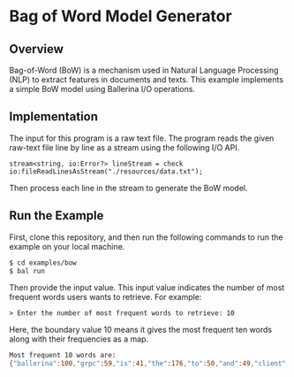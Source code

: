 # Bag of Word Model Generator

## Overview

Bag-of-Word (BoW) is a mechanism used in Natural Language Processing (NLP) to extract features in documents and texts. This example implements a simple BoW model using Ballerina I/O operations.

## Implementation

The input for this program is a raw text file. The program reads the given raw-text file line by line as a stream using the following I/O API.

```ballerina
stream<string, io:Error?> lineStream = check io:fileReadLinesAsStream("./resources/data.txt");
```

Then process each line in the stream to generate the BoW model.

## Run the Example

First, clone this repository, and then run the following commands to run the example on your local machine.

```sh
$ cd examples/bow
$ bal run
```

Then provide the input value. This input value indicates the number of most frequent words users wants to retrieve. For example:

```
> Enter the number of most frequent words to retrieve: 10
```

Here, the boundary value 10 means it gives the most frequent ten words along with their frequencies as a map.

```sh
Most frequent 10 words are:
{"ballerina":100,"grpc":59,"is":41,"the":176,"to":50,"and":49,"client":41,"service":53,"a":51,"rpc":52}
```
